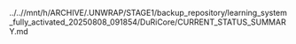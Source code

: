 ../..//mnt/h/ARCHIVE/.UNWRAP/STAGE1/backup_repository/learning_system_fully_activated_20250808_091854/DuRiCore/CURRENT_STATUS_SUMMARY.md